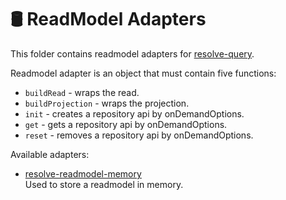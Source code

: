# **🛢 ReadModel Adapters**
This folder contains readmodel adapters for [resolve-query](../resolve-query).

Readmodel adapter is an object that must contain five functions:  
* `buildRead` - wraps the read.
* `buildProjection` - wraps the projection.
* `init` - creates a repository api by onDemandOptions.
* `get` - gets a repository api by onDemandOptions.
* `reset` - removes a repository api by onDemandOptions.

Available adapters:
* [resolve-readmodel-memory](./resolve-readmodel-memory)  
	Used to store a readmodel in memory.
